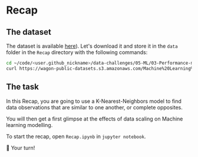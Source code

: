 # Recap

## The dataset 

The dataset is available [here](https://wagon-public-datasets.s3.amazonaws.com/Machine%20Learning%20Datasets/ML_spotify_data.csv)). Let's download it and store it in the `data` folder in the `Recap` directory with the following commands:

```bash
cd ~/code/<user.github_nickname>/data-challenges/05-ML/03-Performance-metrics/Recap
curl https://wagon-public-datasets.s3.amazonaws.com/Machine%20Learning%20Datasets/ML_spotify_data.csv > data/spotify_data.csv
```

## The task

In this Recap, you are going to use a K-Nearest-Neighbors model to find data observations that are similar to one another, or complete opposites.

You will then get a first glimpse at the effects of data scaling on Machine learning modelling.

To start the recap, open `Recap.ipynb` in `jupyter notebook`.

🚀 Your turn!
